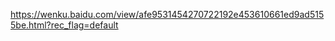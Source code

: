 



https://wenku.baidu.com/view/afe9531454270722192e453610661ed9ad5155be.html?rec_flag=default





